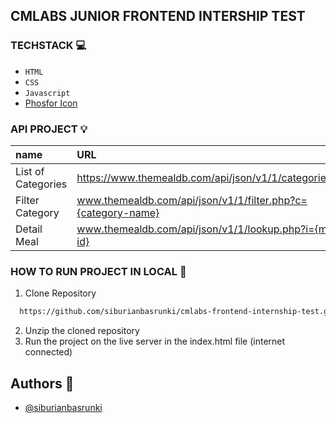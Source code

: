## CMLABS JUNIOR FRONTEND INTERSHIP TEST

### TECHSTACK 💻
- `HTML`
- `CSS`
- `Javascript`
- [Phosfor Icon](https://phosphoricons.com/)

### API PROJECT 💡
| name          | URL | Type             |
| :------------ | :------ | :---------------- |
| List of Categories | https://www.themealdb.com/api/json/v1/1/categories.php | `Required` |
| Filter Category         | www.themealdb.com/api/json/v1/1/filter.php?c={category-name}    | `Required`           |
| Detail Meal         | www.themealdb.com/api/json/v1/1/lookup.php?i={meal-id}    | `Required`            |


### HOW TO RUN PROJECT IN LOCAL 🚀
1. Clone Repository
```bash
  https://github.com/siburianbasrunki/cmlabs-frontend-internship-test.git
```
2. Unzip the cloned repository
3. Run the project on the live server in the index.html file (internet connected)



## Authors 👦
- [@siburianbasrunki](https://www.github.com/siburianbasrunki)
